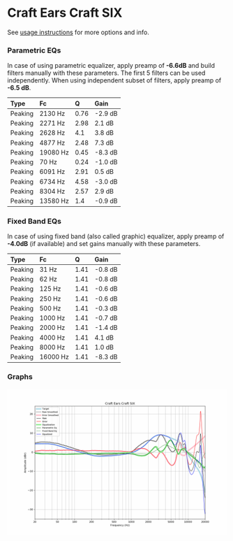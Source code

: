 # Craft Ears Craft SIX
See [usage instructions](https://github.com/jaakkopasanen/AutoEq#usage) for more options and info.

### Parametric EQs
In case of using parametric equalizer, apply preamp of **-6.6dB** and build filters manually
with these parameters. The first 5 filters can be used independently.
When using independent subset of filters, apply preamp of **-6.5 dB**.

| Type    | Fc       |    Q | Gain    |
|:--------|:---------|:-----|:--------|
| Peaking | 2130 Hz  | 0.76 | -2.9 dB |
| Peaking | 2271 Hz  | 2.98 | 2.1 dB  |
| Peaking | 2628 Hz  | 4.1  | 3.8 dB  |
| Peaking | 4877 Hz  | 2.48 | 7.3 dB  |
| Peaking | 19080 Hz | 0.45 | -8.3 dB |
| Peaking | 70 Hz    | 0.24 | -1.0 dB |
| Peaking | 6091 Hz  | 2.91 | 0.5 dB  |
| Peaking | 6734 Hz  | 4.58 | -3.0 dB |
| Peaking | 8304 Hz  | 2.57 | 2.9 dB  |
| Peaking | 13580 Hz | 1.4  | -0.9 dB |

### Fixed Band EQs
In case of using fixed band (also called graphic) equalizer, apply preamp of **-4.0dB**
(if available) and set gains manually with these parameters.

| Type    | Fc       |    Q | Gain    |
|:--------|:---------|:-----|:--------|
| Peaking | 31 Hz    | 1.41 | -0.8 dB |
| Peaking | 62 Hz    | 1.41 | -0.8 dB |
| Peaking | 125 Hz   | 1.41 | -0.6 dB |
| Peaking | 250 Hz   | 1.41 | -0.6 dB |
| Peaking | 500 Hz   | 1.41 | -0.3 dB |
| Peaking | 1000 Hz  | 1.41 | -0.7 dB |
| Peaking | 2000 Hz  | 1.41 | -1.4 dB |
| Peaking | 4000 Hz  | 1.41 | 4.1 dB  |
| Peaking | 8000 Hz  | 1.41 | 1.0 dB  |
| Peaking | 16000 Hz | 1.41 | -8.3 dB |

### Graphs
![](./Craft%20Ears%20Craft%20SIX.png)